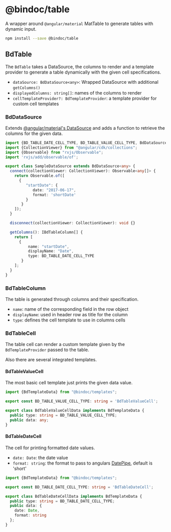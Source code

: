 # @bindoc/table

A wrapper around `@angular/material` MatTable to generate tables with dynamic input.

```bash
npm install --save @bindoc/table 
```

## BdTable

The `BdTable` takes a DataSource, the columns to render and a template provider to 
generate a table dynamically with the given cell specifications.

- `dataSource: BdDataSource<any>`: Wrapped DataSource with additional `getColumns()`  
- `displayedColumns: string[]`: names of the columns to render
- `cellTemplateProvider?: BdTemplateProvider`: a template provider for custom cell templates

### BdDataSource 

Extends [@angular/material's DataSource<T>](https://material.angular.io/components/table/overview) and adds a function to retrieve the columns for the given data.

```typescript
import {BD_TABLE_DATE_CELL_TYPE, BD_TABLE_VALUE_CELL_TYPE, BdDataSource, IBdTableColumn} from "@bindoc/table";
import {CollectionViewer} from "@angular/cdk/collections";
import {Observable} from "rxjs/Observable";
import 'rxjs/add/observable/of';

export class SampleDataSource extends BdDataSource<any> {
  connect(collectionViewer: CollectionViewer): Observable<any[]> {
    return Observable.of([
      {
         "startDate": {
            date: "2017-06-17",
            format: 'shortDate' 
         }
       }
    ]);
  }

  disconnect(collectionViewer: CollectionViewer): void {}

  getColumns(): IBdTableColumn[] {
    return [
      {
          name: "startDate",
          displayName: "Date",
          type: BD_TABLE_DATE_CELL_TYPE
       }
    ];
  }
}
```

### BdTableColumn

The table is generated through columns and their specification. 

- `name`: name of the corresponding field in the row object
- `displayName`: used in header row as title for the column
- `type`: defines the cell template to use in columns cells


### BdTableCell

The table cell can render a custom template given by the `BdTemplateProvider`
passed to the table.

Also there are several integrated templates.

#### BdTableValueCell

The most basic cell template just prints the given data value.

```typescript
import {BdTemplateData} from "@bindoc/templates";

export const BD_TABLE_VALUE_CELL_TYPE: string = 'BdTableValueCell';

export class BdTableValueCellData implements BdTemplateData {
  public type: string = BD_TABLE_VALUE_CELL_TYPE;
  public data: any;
}
```

#### BdTableDateCell

The cell for printing formatted date values.

- `date: Date`: the date value
- `format: string`: the format to pass to angulars [DatePipe](https://angular.io/api/common/DatePipe), default is 'short'
```typescript
import {BdTemplateData} from "@bindoc/templates";

export const BD_TABLE_DATE_CELL_TYPE: string = 'BdTableDateCell';

export class BdTableDateCellData implements BdTemplateData {
  public type: string = BD_TABLE_DATE_CELL_TYPE;
  public data: {
    date: Date,
    format: string
  };
}
```


 
